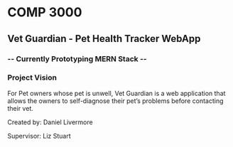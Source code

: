# COMP 3000
## Vet Guardian - Pet Health Tracker WebApp

### -- Currently Prototyping MERN Stack --

### Project Vision
For Pet owners whose pet is unwell, Vet Guardian is a web application that allows the owners to self-diagnose their pet’s problems before contacting their vet.

Created by: Daniel Livermore 

Supervisor: Liz Stuart

